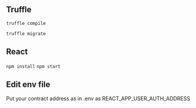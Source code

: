 ## Truffle

<code>truffle compile</code>

<code>truffle migrate</code>

## React

<code>npm install</code>
<code>npm start</code>

## Edit env file

Put your contract address as in .env
as REACT_APP_USER_AUTH_ADDRESS
